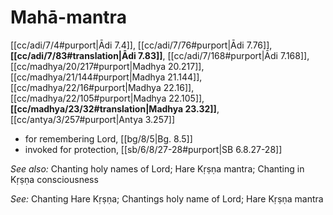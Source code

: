 # Mahā-mantra

[[cc/adi/7/4#purport|Ādi 7.4]], [[cc/adi/7/76#purport|Ādi 7.76]], **[[cc/adi/7/83#translation|Ādi 7.83]]**, [[cc/adi/7/168#purport|Ādi 7.168]], [[cc/madhya/20/217#purport|Madhya 20.217]], [[cc/madhya/21/144#purport|Madhya 21.144]], [[cc/madhya/22/16#purport|Madhya 22.16]], [[cc/madhya/22/105#purport|Madhya 22.105]], **[[cc/madhya/23/32#translation|Madhya 23.32]]**, [[cc/antya/3/257#purport|Antya 3.257]]

* for remembering Lord, [[bg/8/5|Bg. 8.5]]
* invoked for protection, [[sb/6/8/27-28#purport|SB 6.8.27-28]]

*See also:* Chanting holy names of Lord; Hare Kṛṣṇa mantra; Chanting in Kṛṣṇa consciousness

*See:* Chanting Hare Kṛṣṇa; Chantings holy name of Lord; Hare Kṛṣṇa mantra
